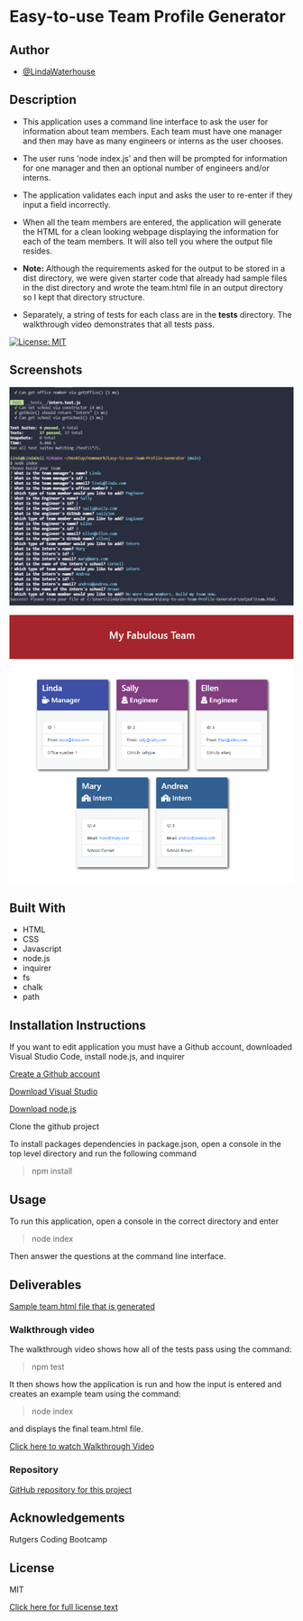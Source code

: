 # Easy-to-use Team Profile Generator
## Author
- [@LindaWaterhouse](https://www.github.com/llwaterhouse)


## Description
* This application uses a command line interface to ask the user for information about team members.  Each team must have one manager and then may have as many engineers or interns as the user chooses.

* The user runs 'node index.js' and then will be prompted for information for one manager and then an optional number of engineers and/or interns.

* The application validates each input and asks the user to re-enter if they input a field incorrectly.

* When all the team members are entered, the application will generate the HTML for a clean looking webpage displaying the information for each of the team members. It will also tell you where the output file resides.

* **Note:** Although the requirements asked for the output to be stored in a dist directory, we were given starter code that already had sample files in the dist directory and wrote the team.html file in an output directory so I kept that directory structure.

* Separately, a string of tests for each class are in the __tests__ directory. The walkthrough video demonstrates that all tests pass.


[![License: MIT](https://img.shields.io/badge/License-MIT-yellow.svg)](https://opensource.org/licenses/MIT)

## Screenshots

![Output of passed tests and command line interface](images/passed-tests-and-app-input.PNG)

![HTML output](images/image-of-output-html.PNG )

## Built With

* HTML
* CSS
* Javascript
* node.js
* inquirer
* fs
* chalk
* path

## Installation Instructions

If you want to edit application you must have a Github account, downloaded Visual Studio Code, install node.js, and inquirer 

[Create a Github account](https://github.com)

[Download Visual Studio](https://code.visualstudio.com/download/)

[Download node.js](https://nodejs.org/en/download/)


Clone the github project

To install packages dependencies in package.json, open a console in the top level directory and run the following command 

>npm install 

## Usage
To run this application, open a console in the correct directory and enter
> node index

Then answer the questions at the command line interface.

## Deliverables

[Sample team.html file that is generated](output/team.html)

### Walkthrough video

The walkthrough video shows how all of the tests pass using the command:
>npm test

It then shows how the application is run and how the input is entered and creates an example team using the command:
>node index

and displays the final team.html file.
 
[Click here to watch Walkthrough Video](https://watch.screencastify.com/v/GnWDpSZOAfDbLp9Y2Bkf)

### Repository

[GitHub repository for this project](https://github.com/llwaterhouse/Easy-to-use-Team-Profile-Generator)


## Acknowledgements

Rutgers Coding Bootcamp

## License
MIT

[Click here for full license text](LICENSE)
